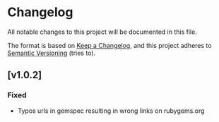 # Changelog

All notable changes to this project will be documented in this file.

The format is based on [Keep a Changelog](https://keepachangelog.com/en/1.1.0/),
and this project adheres to [Semantic Versioning](https://semver.org/spec/v2.0.0.html) (tries to).

## [v1.0.2]

### Fixed

- Typos urls in gemspec resulting in wrong links on rubygems.org
